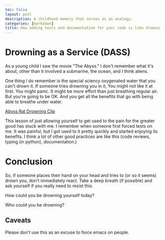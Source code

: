 ```yaml
---
toc: false
layout: post
description: A childhood memory that serves as an analogy.
categories: [markdown]
title: How adding tests and documentation for your code is like drowning.
---
```

# Drowning as a Service (DASS)
As a young child I saw the movie "The Abyss." I don't remember what it's about, other than it involved a submarine, the ocean, and I think aliens.  

One thing I do remember is the special sciency oxygenated water that you can't drown it.  If someone tries drowning you in it, You might not like it at first.
You might panic. It might be more effort than just breathing regular air.  But you're going to be OK. 
And you get all the benefits that go with being able to breathe under water.

[Abyss Rat Drowning Clip](https://www.youtube.com/watch?v=oFFpMqs9kbI)

This lesson of just allowing yourself to get used to the pain for the greater good has stuck with me. I remember when someone first forced
tests on me. It was painful, but I got used to it pretty quickly and started enjoying its benefits. I think a lot of other good practices
are like this (code reviews, typing (in python), documentation.) 

# Conclusion
So, if someone places their hand on your head and tries to (or so it seems) drown you, don't immediately react. Take a deep breath (if possible) and ask yourself if
you really need to resist this. 

How could you be drowning yourself today?

Who could you be drowning?

## Caveats
Please don't use this as an excuse to force emacs on people.  
